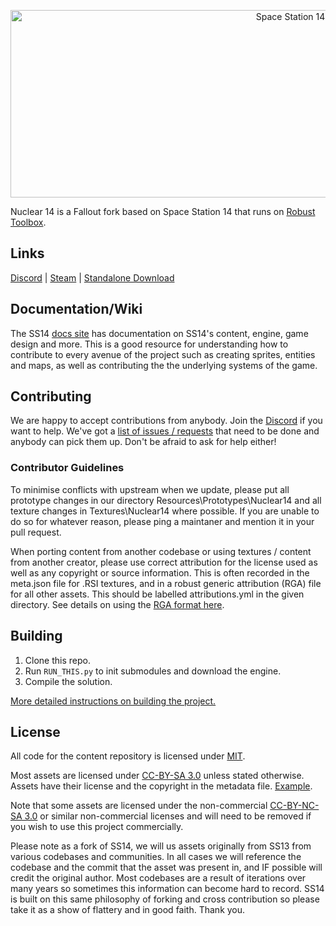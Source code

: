 <p align="center"> <img alt="Space Station 14" width="880" height="300" src="https://raw.githubusercontent.com/space-wizards/asset-dump/de329a7898bb716b9d5ba9a0cd07f38e61f1ed05/github-logo.svg" /></p>

Nuclear 14 is a Fallout fork based on Space Station 14 that runs on [Robust Toolbox](https://github.com/space-wizards/RobustToolbox).

## Links

[Discord](https://discord.gg/4gGSWyNbQF) | [Steam](https://store.steampowered.com/app/1255460/Space_Station_14/) | [Standalone Download](https://spacestation14.io/about/nightlies/)

## Documentation/Wiki

The SS14 [docs site](https://docs.spacestation14.io/) has documentation on SS14's content, engine, game design and more. This is a good resource for understanding how to contribute to every avenue of the project such as creating sprites, entities and maps, as well as contributing the the underlying systems of the game.

## Contributing

We are happy to accept contributions from anybody. Join the [Discord](https://discord.gg/4gGSWyNbQF) if you want to help. We've got a [list of issues / requests](https://github.com/Vault-Overseers/nuclear-14/issues) that need to be done and anybody can pick them up. Don't be afraid to ask for help either!

### Contributor Guidelines
To minimise conflicts with upstream when we update, please put all prototype changes in our directory Resources\Prototypes\Nuclear14 and all texture changes in Textures\Nuclear14 where possible. If you are unable to do so for whatever reason, please ping a maintaner and mention it in your pull request.

When porting content from another codebase or using textures / content from another creator, please use correct attribution for the license used as well as any copyright or source information. This is often recorded in the meta.json file for .RSI textures, and in a robust generic attribution (RGA) file for all other assets. This should be labelled attributions.yml in the given directory. See details on using the [RGA format here](https://github.com/space-wizards/RobustToolboxSpecifications/blob/master/RobustGenericAttribution/README.md).

## Building

1. Clone this repo.
2. Run `RUN_THIS.py` to init submodules and download the engine.
3. Compile the solution.

[More detailed instructions on building the project.](https://docs.spacestation14.io/getting-started/dev-setup)

## License

All code for the content repository is licensed under [MIT](https://github.com/space-wizards/space-station-14/blob/master/LICENSE.TXT).

Most assets are licensed under [CC-BY-SA 3.0](https://creativecommons.org/licenses/by-sa/3.0/) unless stated otherwise. Assets have their license and the copyright in the metadata file. [Example](https://github.com/space-wizards/space-station-14/blob/master/Resources/Textures/Objects/Tools/crowbar.rsi/meta.json). 

Note that some assets are licensed under the non-commercial [CC-BY-NC-SA 3.0](https://creativecommons.org/licenses/by-nc-sa/3.0/) or similar non-commercial licenses and will need to be removed if you wish to use this project commercially.

Please note as a fork of SS14, we will us assets originally from SS13 from various codebases and communities. In all cases we will reference the codebase and the commit that the asset was present in, and IF possible will credit the original author. Most codebases are a result of iterations over many years so sometimes this information can become hard to record. SS14 is built on this same philosophy of forking and cross contribution so please take it as a show of flattery and in good faith. Thank you.
